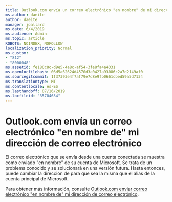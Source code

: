 ```yaml
---
title: Outlook.com envía un correo electrónico "en nombre" de mi dirección de correo electrónico
ms.author: daeite
author: daeite
manager: joallard
ms.date: 6/4/2019
ms.audience: Admin
ms.topic: article
ROBOTS: NOINDEX, NOFOLLOW
localization_priority: Normal
ms.custom:
- "812"
- "8000048"
ms.assetid: fe180c8c-d9e5-4a8c-af54-3fe8fa4a4331
ms.openlocfilehash: 06d5a62624d4570d3a0427a93086c2a7d2149af0
ms.sourcegitcommit: 1f37393e4f7af79e7d8e9fb0661cbed59a5d7134
ms.translationtype: MT
ms.contentlocale: es-ES
ms.lasthandoff: 07/16/2019
ms.locfileid: "35704634"
---
```

# <a name="outlookcom-sends-email-on-behalf-of-my-email-address"></a>Outlook.com envía un correo electrónico "en nombre de" mi dirección de correo electrónico

El correo electrónico que se envía desde una cuenta conectada se muestra como enviado "en nombre" de su cuenta de Microsoft. Se trata de un problema conocido y se solucionará en una versión futura. Hasta entonces, puede cambiar la dirección de para que sea la misma que el alias de la cuenta principal de Microsoft.
  
Para obtener más información, consulte [Outlook.com enviar correo electrónico "en nombre de" mi dirección de correo electrónico](https://support.office.com/article/2c2b4d9f-0203-42c6-b2d2-b8aba1386e75?wt.mc_id=Office_Outlook_com_Alchemy).
